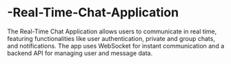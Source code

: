 # -Real-Time-Chat-Application
The Real-Time Chat Application allows users to communicate in real time, featuring functionalities like user authentication, private and group chats, and notifications. The app uses WebSocket for instant communication and a backend API for managing user and message data.
